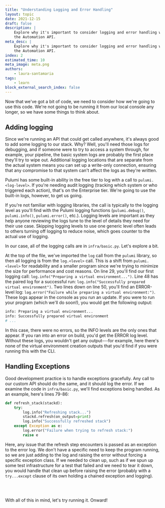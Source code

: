 ```yaml
---
title: "Understanding Logging and Error Handling"
layout: topic
date: 2021-12-15
draft: false
description: |
    Explore why it's important to consider logging and error handling when using
    the Automation API.
meta_desc: |
    Explore why it's important to consider logging and error handling when using
    the Automation API.
index: 2
estimated_time: 10
meta_image: meta.png
authors:
    - laura-santamaria
tags:
    - learn
block_external_search_index: false
---
```


Now that we've got a bit of code, we need to consider how we're going to use this code. We're not going to be running it from our local console any longer, so we have some things to think about.

## Adding logging

Since we're running an API that could get called anywhere, it's always good to add some logging to our stack. Why? Well, you'll need those logs for debugging, and if someone were to try to access a system through, for example, your pipeline, the basic system logs are probably the first place they'll try to wipe out. Additional logging locations that are separate from the actual system means you can set up a write-only connection, ensuring that any compromise to that system can't affect the logs as they're written.

Pulumi has some built-in ability in the free tier to log with a call to `pulumi.<log-level>`. If you're needing audit logging (tracking which system or who triggered each action), that's on the Enterprise tier. We're going to use the built-in logs, however, to get us going.

If you're not familiar with logging libraries, the call is typically to the logging level as you'll find with the Pulumi logging functions (`pulumi.debug()`, `pulumi.info()`, `pulumi.error()`, etc.). Logging levels are important as they help anyone reviewing the logs tune to the level of details they need for their use case. Skipping logging levels to use one generic level often leads to others turning off logging to reduce noise, which goes counter to the actual use of logging.

In our case, all of the logging calls are in `infra/basic.py`. Let's explore a bit.

At the top of the file, we've imported the `log` call from the `pulumi` library, so then all logging is from the `log.<level>` call. This is a shift from `pulumi.<level>` for readability and a smaller program since we're trying to minimize the size for performance and cost reasons. On line 29, you'll find our first logging call: `log.info("Preparing a virtual environment...")`. Line 48 has the paired log for a successful run: `log.info("Successfully prepared virtual environment")`. Two lines down on line 50, you'll find an ERROR-level log: `log.error("Failure while preparing a virtual environment:")`. These logs appear in the console as you run an update. If you were to run your program (which we'll do soon!), you would get the following output:

```bash
info: Preparing a virtual environment...
info: Successfully prepared virtual environment
# ...
```

In this case, there were no errors, so the INFO levels are the only ones that appear. If you ran into an error on build, you'd get the ERROR log level. Without these logs, you wouldn't get any output---for example, here there's none of the virtual environment creation outputs that you'd find if you were running this with the CLI.

## Handling Exceptions

Good development practice is to handle exceptions gracefully. Any call to our custom API should do the same, and it should log the error. If we examine the code in `infra/basic.py`, we'll find exceptions being handled. As an example, here's lines 79-86:

```python
def refresh_stack(stackd):
    try:
        log.info("Refreshing stack...")
        stackd.refresh(on_output=print)
        log.info("Successfully refreshed stack")
    except Exception as e:
        log.error("Failure when trying to refresh stack:")
        raise e
```

Here, any issue that the refresh step encounters is passed as an exception to the error log. We don't have a specific need to keep the program running, so we are just adding to the log and raising the error without forcing a specific exception class. If we needed to clean up, such as if we spun up some test infrastructure for a test that failed and we need to tear it down, you would handle that clean up before raising the error (probably with a `try...except` clause of its own holding a chained exception and logging).

<br/>
<br/>

With all of this in mind, let's try running it. Onward!

